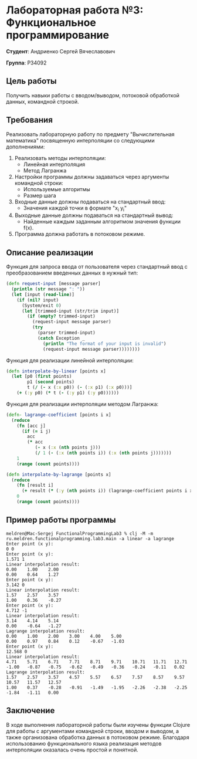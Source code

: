 # Лабораторная работа №3: Функциональное программирование

**Студент**: Андриенко Сергей Вячеславович

**Группа**: P34092

## Цель работы

Получить навыки работы с вводом/выводом, потоковой обработкой данных, командной строкой.

## Требования

Реализовать лабораторную работу по предмету "Вычислительная математика" посвященную интерполяции со следующими
дополнениями:

1. Реализовать методы интерполяции:
    * Линейная интерполяция
    * Метод Лагранжа
2. Настройки программы должны задаваться через аргументы командной строки:
    * Используемые алгоритмы
    * Размер шага
3. Входные данные должны подаваться на стандартный ввод:
    * Значения каждой точки в формате "x<sub>i</sub> y<sub>i</sub>"
4. Выходные данные должны подаваться на стандартный вывод:
    * Найденные каждым заданным алгоритмом значения функции f(x).
5. Программа должна работать в потоковом режиме.

## Описание реализации

Функция для запроса ввода от пользователя через стандартный ввод с преобразованием введенных данных в нужный тип:

```clojure
(defn request-input [message parser]
  (println (str message ": "))
  (let [input (read-line)]
    (if (nil? input)
      (System/exit 0)
      (let [trimmed-input (str/trim input)]
        (if (empty? trimmed-input)
          (request-input message parser)
          (try
            (parser trimmed-input)
            (catch Exception _
              (println "The format of your input is invalid")
              (request-input message parser))))))))
```

Функция для реализации линейной интерполяции:

```clojure
(defn interpolate-by-linear [points x]
  (let [p0 (first points)
        p1 (second points)
        t (/ (- x (:x p0)) (- (:x p1) (:x p0)))]
    (+ (:y p0) (* t (- (:y p1) (:y p0))))))
```

Функция для реализации интерполяции методом Лагранжа:

```clojure
(defn- lagrange-coefficient [points i x]
  (reduce
    (fn [acc j]
      (if (= i j)
        acc
        (* acc
           (- x (:x (nth points j)))
           (/ 1 (- (:x (nth points i)) (:x (nth points j)))))))
    1
    (range (count points))))

(defn interpolate-by-lagrange [points x]
  (reduce
    (fn [result i]
      (+ result (* (:y (nth points i)) (lagrange-coefficient points i x))))
    0
    (range (count points))))
```

## Пример работы программы

```
meldren@Mac-Sergej FunctionalProgrammingLab3 % clj -M -m ru.meldren.functionalprogramming.lab3.main -a linear -a lagrange 
Enter point (x y): 
0 0
Enter point (x y): 
1.571 1
Linear interpolation result:
0.00	1.00	2.00
0.00	0.64	1.27
Enter point (x y): 
3.142 0
Linear interpolation result:
1.57	2.57	3.57
1.00	0.36	-0.27
Enter point (x y): 
4.712 -1
Linear interpolation result:
3.14	4.14	5.14
0.00	-0.64	-1.27
Lagrange interpolation result:
0.00	1.00	2.00	3.00	4.00	5.00
0.00	0.97	0.84	0.12	-0.67	-1.03
Enter point (x y): 
12.568 0
Linear interpolation result:
4.71	5.71	6.71	7.71	8.71	9.71	10.71	11.71	12.71
-1.00	-0.87	-0.75	-0.62	-0.49	-0.36	-0.24	-0.11	0.02
Lagrange interpolation result:
1.57	2.57	3.57	4.57	5.57	6.57	7.57	8.57	9.57	10.57	11.57	12.57
1.00	0.37	-0.28	-0.91	-1.49	-1.95	-2.26	-2.38	-2.25	-1.84	-1.11	0.00
```

## Заключение

В ходе выполнения лабораторной работы были изучены функции Clojure для работы с аргументами командной строки, вводом и
выводом, а также
организована обработка данных в потоковом режиме. Благодаря использованию функционального языка реализация методов
интерполяции оказалась очень простой и понятной.